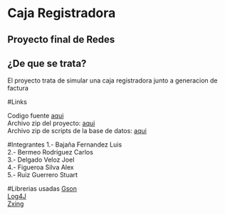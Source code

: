 
# Caja Registradora  
Proyecto final de Redes
----
## ¿De que se trata?
El proyecto trata de simular una caja registradora junto a generacion de factura

#Links

Codigo fuente [aqui](https://github.com/Neoterux/Caja-Registradora/archive/v1.1.1-dev.zip)  
Archivo zip del proyecto: [aqui](https://github.com/Neoterux/Caja-Registradora/releases/tag/v1.1.1-dev)  
Archivo zip de scripts de la base de datos: [aqui](https://github.com/Neoterux/Caja-Registradora/releases/tag/v1.1.1-dev)

#Integrantes
1.- Bajaña Fernandez Luis  
2.- Bermeo Rodriguez Carlos  
3.- Delgado Veloz Joel  
4.- Figueroa Silva Alex  
5.- Ruiz Guerrero Stuart

#Librerias usadas
[Gson](https://github.com/google/gson)  
[Log4J](https://github.com/apache/log4j)  
[Zxing](https://github.com/zxing/zxing)
